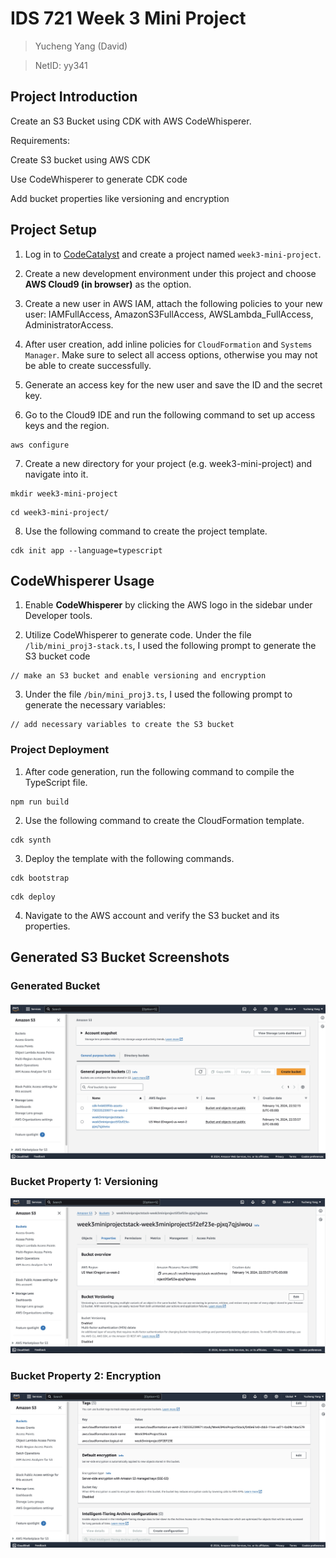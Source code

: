 # IDS 721 Week 3 Mini Project

  

> Yucheng Yang (David)

> NetID: yy341

  

## Project Introduction

Create an S3 Bucket using CDK with AWS CodeWhisperer.

Requirements:

Create S3 bucket using AWS CDK

Use CodeWhisperer to generate CDK code

Add bucket properties like versioning and encryption

  

## Project Setup

1. Log in to [CodeCatalyst](https://codecatalyst.aws/explore) and create a project named `week3-mini-project`.

2. Create a new development environment under this project and choose **AWS Cloud9 (in browser)** as the option.

3. Create a new user in AWS IAM, attach the following policies to your new user: IAMFullAccess, AmazonS3FullAccess, AWSLambda_FullAccess, AdministratorAccess.

4. After user creation, add inline policies for `CloudFormation` and `Systems Manager`. Make sure to select all access options, otherwise you may not be able to create successfully.

5. Generate an access key for the new user and save the ID and the secret key.

6. Go to the Cloud9 IDE and run the following command to set up access keys and the region.

```
aws configure
```

7. Create a new directory for your project (e.g. week3-mini-project) and navigate into it.

```
mkdir week3-mini-project
```
```
cd week3-mini-project/
```
8. Use the following command to create the project template.

```
cdk init app --language=typescript
```

  

## CodeWhisperer Usage

1. Enable **CodeWhisperer** by clicking the AWS logo in the sidebar under Developer tools.

2. Utilize CodeWhisperer to generate code. Under the file `/lib/mini_proj3-stack.ts`, I used the following prompt to generate the S3 bucket code

```
// make an S3 bucket and enable versioning and encryption
```

  

3. Under the file `/bin/mini_proj3.ts`, I used the following prompt to generate the necessary variables:

```
// add necessary variables to create the S3 bucket
```

  

### Project Deployment

1. After code generation, run the following command to compile the TypeScript file.

```
npm run build
```

2. Use the following command to create the CloudFormation template.

```
cdk synth
```

3. Deploy the template with the following commands.

```
cdk bootstrap
```
```
cdk deploy
```

4. Navigate to the AWS account and verify the S3 bucket and its properties.

## Generated S3 Bucket Screenshots

  

### Generated Bucket

![Generated Bucket](./readme_images/1.jpg)

  

### Bucket Property 1: Versioning

![Versioning](./readme_images/2.jpg)

  

### Bucket Property 2: Encryption

![Encryption](./readme_images/3.jpg)